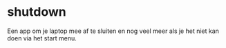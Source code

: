 # shutdown
Een app om je laptop mee af te sluiten en nog veel meer als je het niet kan doen via het start menu.
